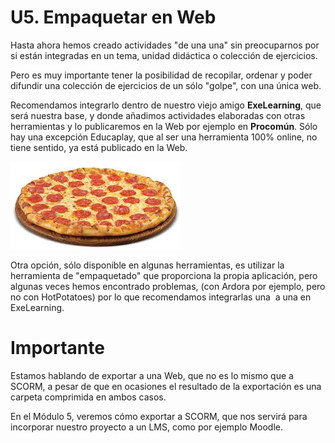 
# U5. Empaquetar en Web

Hasta ahora hemos creado actividades "de una una" sin preocuparnos por si están integradas en un tema, unidad didáctica o colección de ejercicios.

Pero es muy importante tener la posibilidad de recopilar, ordenar y poder difundir una colección de ejercicios de un sólo "golpe", con una única web.

Recomendamos integrarlo dentro de nuestro viejo amigo **ExeLearning**, que será nuestra base, y donde añadimos actividades elaboradas con otras herramientas y lo publicaremos en la Web por ejemplo en **Procomún**. Sólo hay una excepción Educaplay, que al ser una herramienta 100% online, no tiene sentido, ya está publicado en la Web.


![](img/img0.1.png)

Otra opción, sólo disponible en algunas herramientas, es utilizar la herramienta de "empaquetado" que proporciona la propia aplicación, pero algunas veces hemos encontrado problemas, (con Ardora por ejemplo, pero no con HotPotatoes) por lo que recomendamos integrarlas una  a una en ExeLearning.

# Importante

Estamos hablando de exportar a una Web, que no es lo mismo que a SCORM, a pesar de que en ocasiones el resultado de la exportación es una carpeta comprimida en ambos casos.

En el Módulo 5, veremos cómo exportar a SCORM, que nos servirá para incorporar nuestro proyecto a un LMS, como por ejemplo Moodle.

